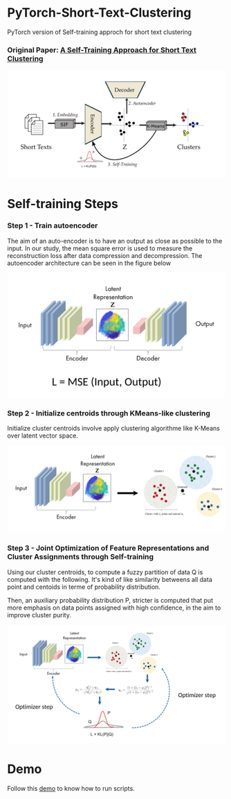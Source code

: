 # PyTorch-Short-Text-Clustering
PyTorch version of Self-training approch for short text clustering

### Original Paper: [A Self-Training Approach for Short Text Clustering](https://aclanthology.org/W19-4322/)

![Image of STC Arch](assets/cover.png)

# Self-training Steps

### Step 1 - Train autoencoder

The aim of an auto-encoder is to have an output as close as possible to the input. In our study, the mean square error is used to measure the reconstruction loss after data compression and decompression. The autoencoder architecture can be seen in the figure below

![Image of STC Arch](assets/1-TAE.png)

### Step 2 - Initialize centroids through KMeans-like clustering​

Initialize cluster centroids involve apply clustering algorithme like K-Means over latent vector space.

![Image of STC Arch](assets/2-ICTKM.png)


### Step 3 - Joint Optimization of Feature Representations and Cluster Assignments through Self-training

Using our cluster centroids, to compute a fuzzy partition of data Q is computed with the following. It's kind of like similarity betweens all data point and centoids in terme of probability distribution.

Then, an auxiliary probability distribution P, stricter is computed that put more emphasis on data points assigned with high confidence, in the aim to improve cluster purity.

![Image of STC Arch](assets/3-JOFRCA.png)

# Demo
Follow this [demo](REQUIRED.md) to know how to run scripts.